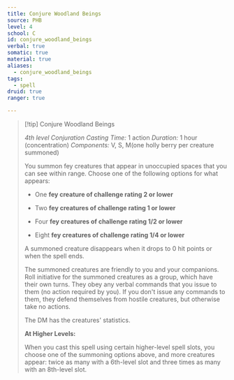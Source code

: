 ```yaml
---
title: Conjure Woodland Beings
source: PHB
level: 4
school: C
id: conjure_woodland_beings
verbal: true
somatic: true
material: true
aliases:
  - conjure_woodland_beings
tags:
  - spell
druid: true
ranger: true

---
```

>[!tip] Conjure Woodland Beings
>
> *4th level Conjuration*
> *Casting Time:* 1 action
> *Duration:* 1 hour (concentration)
> *Components:* V, S, M(one holly berry per creature summoned)
>
>You summon fey creatures that appear in unoccupied spaces that you can see within range. Choose one of the following options for what appears:
>
>-  One **fey creature of challenge rating 2 or lower**
>
>-  Two **fey creatures of challenge rating 1 or lower**
>
>-  Four **fey creatures of challenge rating 1/2 or lower**
>
>-  Eight **fey creatures of challenge rating 1/4 or lower**
>
>A summoned creature disappears when it drops to 0 hit points or when the spell ends.
>
>The summoned creatures are friendly to you and your companions. Roll initiative for the summoned creatures as a group, which have their own turns. They obey any verbal commands that you issue to them (no action required by you). If you don't issue any commands to them, they defend themselves from hostile creatures, but otherwise take no actions.
>
>The DM has the creatures' statistics.
>
>**At Higher Levels:**
>
>When you cast this spell using certain higher-level spell slots, you choose one of the summoning options above, and more creatures appear: twice as many with a 6th-level slot and three times as many with an 8th-level slot.
>

